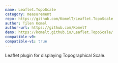 ```yaml
---
name: Leaflet.TopoScale
category: measurement
repo: https://github.com/KomelT/Leaflet.TopoScale
author: Tilen Komel
author-url: https://github.com/KomelT
demo: https://komelt.github.io/Leaflet.TopoScale/
compatible-v0:
compatible-v1: true
---
```


Leaflet plugin for displaying Topographical Scale.
